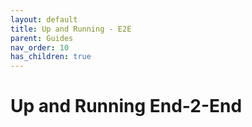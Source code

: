 ```yaml
---
layout: default
title: Up and Running - E2E
parent: Guides
nav_order: 10
has_children: true
---
```


# Up and Running End-2-End